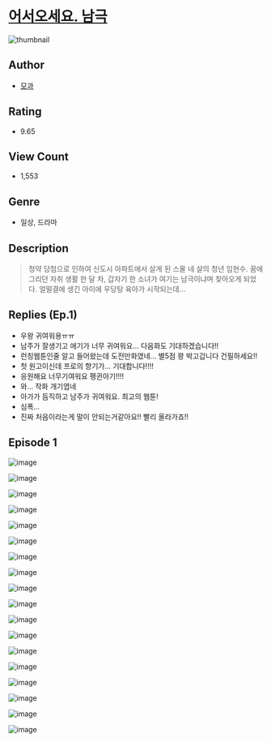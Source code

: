 # [어서오세요. 남극](https://comic.naver.com/challenge/list?titleId=810047)
![thumbnail](https://image-comic.pstatic.net/user_contents_data/challenge_comic/2023/05/23/upload_7364008153311621424_480x623.jpeg)

## Author
- [모과](https://comic.naver.com/artistTitle?id=366782)

## Rating
- 9.65

## View Count
- 1,553

## Genre
- 일상, 드라마

## Description
> 청약 당첨으로 인하여 신도시 아파트에서 살게 된 스물 네 살의 청년 임현수. 꿈에 그리던 자취 생활 한 달 차, 갑자기 한 소녀가 여기는 남극이냐며 찾아오게 되었다. 얼떨결에 생긴 아이에 우당탕 육아가 시작되는데...

## Replies (Ep.1)
- 우왕 귀여워용ㅠㅠ
- 남주가 잘생기고 애기가 너무 귀여워요... 다음화도 기대하겠습니다!!
- 런칭웹툰인줄 알고 들어왔는데 도전만화였네... 별5점 꽝 박고갑니다 건필하세요!!
- 첫 원고이신데 프로의 향기가... 기대합니다!!!!
- 응원해요 너무기여워요 펭귄아기!!!!
- 와... 작화 개기엽네
- 아가가 듬직하고 남주가 귀여워요. 최고의 웹툰!
- 심폭...
- 진짜 처음이라는게 말이 안되는거같아요!! 빨리 올라가죠!!

## Episode 1
![image](https://image-comic.pstatic.net/user_contents_data/challenge_comic/2023/05/23/366782/upload_4121187513487745332.jpeg)

![image](https://image-comic.pstatic.net/user_contents_data/challenge_comic/2023/05/23/366782/upload_3631367379119978805.jpeg)

![image](https://image-comic.pstatic.net/user_contents_data/challenge_comic/2023/05/23/366782/upload_7292565169110530096.jpeg)

![image](https://image-comic.pstatic.net/user_contents_data/challenge_comic/2023/05/23/366782/upload_3691035465548522290.jpeg)

![image](https://image-comic.pstatic.net/user_contents_data/challenge_comic/2023/05/23/366782/upload_7147836256031226168.jpeg)

![image](https://image-comic.pstatic.net/user_contents_data/challenge_comic/2023/05/23/366782/upload_7161112854641403193.jpeg)

![image](https://image-comic.pstatic.net/user_contents_data/challenge_comic/2023/05/23/366782/upload_7377568215535543137.jpeg)

![image](https://image-comic.pstatic.net/user_contents_data/challenge_comic/2023/05/23/366782/upload_3847870014685786469.jpeg)

![image](https://image-comic.pstatic.net/user_contents_data/challenge_comic/2023/05/23/366782/upload_7292845356405241395.jpeg)

![image](https://image-comic.pstatic.net/user_contents_data/challenge_comic/2023/05/23/366782/upload_3774408151058692149.jpeg)

![image](https://image-comic.pstatic.net/user_contents_data/challenge_comic/2023/05/23/366782/upload_3834360100533123430.jpeg)

![image](https://image-comic.pstatic.net/user_contents_data/challenge_comic/2023/05/23/366782/upload_3703138903234471266.jpeg)

![image](https://image-comic.pstatic.net/user_contents_data/challenge_comic/2023/05/23/366782/upload_3544444195305634104.jpeg)

![image](https://image-comic.pstatic.net/user_contents_data/challenge_comic/2023/05/23/366782/upload_7003153922553754977.jpeg)

![image](https://image-comic.pstatic.net/user_contents_data/challenge_comic/2023/05/23/366782/upload_3833515672079590712.jpeg)

![image](https://image-comic.pstatic.net/user_contents_data/challenge_comic/2023/05/23/366782/upload_7147550597621834085.jpeg)

![image](https://image-comic.pstatic.net/user_contents_data/challenge_comic/2023/05/23/366782/upload_7219613475355767905.jpeg)

![image](https://image-comic.pstatic.net/user_contents_data/challenge_comic/2023/05/23/366782/upload_3703473145444054883.jpeg)
